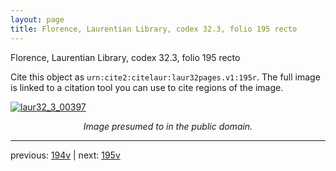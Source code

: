 ```yaml
---
layout: page
title: Florence, Laurentian Library, codex 32.3, folio 195 recto
---
```


Florence, Laurentian Library, codex 32.3, folio 195 recto

Cite this object as `urn:cite2:citelaur:laur32pages.v1:195r`.  The full image is linked to a citation tool you can use to cite regions of the image.

[![laur32_3_00397](http://www.homermultitext.org/iipsrv?IIIF=/project/homer/pyramidal/deepzoom/citelaur/laur32imgs/v1/laur32_3_00397.tif/full/800,/0/default.jpg)](http://www.homermultitext.org/ict2/?urn=urn:cite2:citelaur:laur32imgs.v1:laur32_3_00397) 

<p style="text-align: center; font-style: italic;">Image presumed to in the public domain.</p>

---

previous: [194v](../194v/) | next: [195v](../195v/)